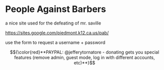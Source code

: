 # People Against Barbers

a nice site used for the defeating of mr. saville

https://sites.google.com/piedmont.k12.ca.us/pab/

use the form to request a username + password

$${\color{red}**PAYPAL: @jefferytornatore - donating gets you special features (remove admin, guest mode, log in with different accounts, etc)**}$$
